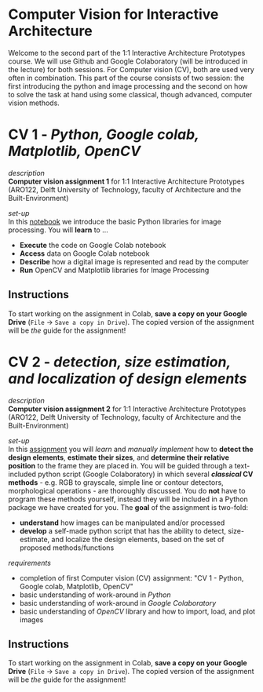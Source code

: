 # Computer Vision for Interactive Architecture 

Welcome to the second part of the 1:1 Interactive Architecture Prototypes course. We will use Github and Google Colaboratory (will be introduced in the lecture) for both sessions. For Computer vision (CV), both are used very often in combination. This part of the course consists of two session: the first introducing the python and image processing and the second on how to solve the task at hand using some classical, though advanced, computer vision methods. 

# CV 1 - _Python, Google colab, Matplotlib, OpenCV_

*description* <br />
**Computer vision assignment 1** for 1:1 Interactive Architecture Prototypes (ARO122, Delft University of Technology, faculty of Architecture and the Built-Environment)

*set-up* <br />
In this [notebook](https://github.com/caspervanengelenburg/interactive_architecture_Q3_CV2/blob/main/interactive-architecture-Q3-CV1-guide.ipynb) we introduce the basic Python libraries for image processing. You will **learn** to ...

- **Execute** the code on Google Colab notebook
- **Access** data on Google Colab notebook
- **Describe** how a digital image is represented and read by the computer
- **Run** OpenCV and Matplotlib libraries for Image Processing

## Instructions

To start working on the assignment in Colab, **save a copy on your Google Drive** (`File` -> `Save a copy in Drive`). The copied version of the assignment will be *the* guide for the assignment!

# CV 2 - _detection, size estimation, and localization of design elements_

*description* <br />
**Computer vision assignment 2** for 1:1 Interactive Architecture Prototypes (ARO122, Delft University of Technology, faculty of Architecture and the Built-Environment)

*set-up* <br />
In this [assignment](https://github.com/caspervanengelenburg/interactive_architecture_Q3_CV2/blob/main/interactive_architecture_Q3_CV2_guide.ipynb) you will _learn_ and _manually implement_ how to **detect the design elements**, **estimate their sizes**, and **determine their relative position** to the frame they are placed in. You will be guided through a text-included python script (Google Colaboratory) in which several ***classical* CV methods**  - e.g. RGB to grayscale, simple line or contour detectors, morphological operations - are thoroughly discussed. You do **not** have to program these methods yourself, instead they will be included in a Python package we have created for you. The **goal** of the assignment is two-fold: 

- **understand** how images can be manipulated and/or processed
- **develop** a self-made python script that has the ability to detect, size-estimate, and localize the design elements, based on the set of proposed methods/functions

*requirements* <br />
- completion of first Computer vision (CV) assignment: "CV 1 - Python, Google colab, Matplotlib, OpenCV"
- basic understanding of work-around in _Python_
- basic understanding of work-around in _Google Colaboratory_
- basic understanding of _OpenCV_ library and how to import, load, and plot images

## Instructions

To start working on the assignment in Colab, **save a copy on your Google Drive** (`File` -> `Save a copy in Drive`). The copied version of the assignment will be *the* guide for the assignment!
